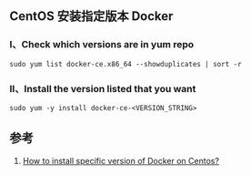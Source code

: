 ﻿## CentOS 安装指定版本 Docker



### I、Check which versions are in yum repo

```shell
sudo yum list docker-ce.x86_64 --showduplicates | sort -r
```



### II、Install the version listed that you want

```shell
sudo yum -y install docker-ce-<VERSION_STRING>
```



## 参考

1. [How to install specific version of Docker on Centos?](https://stackoverflow.com/questions/36545206/how-to-install-specific-version-of-docker-on-centos)